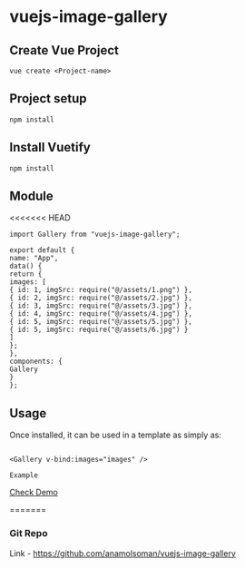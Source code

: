 # vuejs-image-gallery

## Create Vue Project

```
vue create <Project-name>
```

## Project setup

```
npm install
```

## Install Vuetify

```
npm install
```

## Module

<<<<<<< HEAD

```
import Gallery from "vuejs-image-gallery";
```

```
export default {
name: "App",
data() {
return {
images: [
{ id: 1, imgSrc: require("@/assets/1.png") },
{ id: 2, imgSrc: require("@/assets/2.jpg") },
{ id: 3, imgSrc: require("@/assets/3.jpg") },
{ id: 4, imgSrc: require("@/assets/4.jpg") },
{ id: 5, imgSrc: require("@/assets/5.jpg") },
{ id: 5, imgSrc: require("@/assets/6.jpg") }
]
};
},
components: {
Gallery
}
};

```

## Usage

Once installed, it can be used in a template as simply as:

```

<Gallery v-bind:images="images" />
```

```
Example
```

<a href="https://codesandbox.io/s/vuejs-image-gallery-1n6qb">Check Demo</a>

=======

### Git Repo

Link - https://github.com/anamolsoman/vuejs-image-gallery
